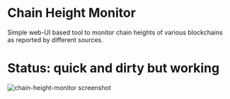 # Chain Height Monitor

Simple web-UI based tool to monitor chain heights of various blockchains
as reported by different sources.

# Status: **quick and dirty but working**

![chain-height-monitor screenshot](https://i.imgur.com/QKOJ8aq.png)
